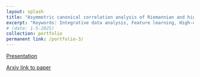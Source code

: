 ```yaml
---
layout: splash
title: "Asymmetric canonical correlation analysis of Riemannian and high-dimensional data"
excerpt: "Keywords: Integrative data analysis, Feature learning, High-dimensional statistics, Functional data analysis, Geometric data analysis .<br/><img src='/images/asymmetric_CCA_thumbnail.pdf'>"
# (date: 1-5-2025) 
collection: portfolio
permanent link: /portfolio-3/
---
```


[Presentation](General_Exam_Presentation-1.pdf)

[Arxiv link to paper](https://arxiv.org/abs/2404.11781)
